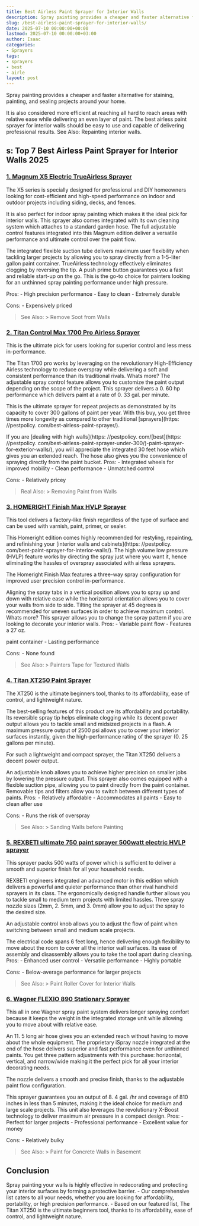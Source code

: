 ```yaml
---
title: Best Airless Paint Sprayer for Interior Walls
description: Spray painting provides a cheaper and faster alternative for staining, painting, and sealing projects around your home. It is also considered more efficient...
slug: /best-airless-paint-sprayer-for-interior-walls/
date: 2025-07-10 00:00:00+00:00
lastmod: 2025-07-10 00:00:00+03:00
author: Isaac
categories:
- Sprayers
tags:
- sprayers
- best
- airle
layout: post
---
```


Spray painting provides a cheaper and faster alternative for staining, painting, and sealing projects around your home.

It is also considered more efficient at reaching all hard to reach areas with relative ease while delivering an even layer of paint. The best airless paint sprayer for interior walls should be easy to use and capable of delivering professional results. See Also: Repainting interior walls.

##  s: Top 7 Best Airless Paint Sprayer for Interior Walls 2025

###  [1. Magnum X5 Electric TrueAirless Sprayer](https://www.amazon.com/dp/B0026SR0FW/?tag=p-policy-20)

The X5 series is specially designed for professional and DIY homeowners looking for cost-efficient and high-speed performance on indoor and outdoor projects including siding, decks, and fences.

It is also perfect for indoor spray painting which makes it the ideal pick for interior walls. This sprayer also comes integrated with its own cleaning system which attaches to a standard garden hose. The full adjustable control features integrated into this Magnum edition deliver a versatile performance and ultimate control over the paint flow.

The integrated flexible suction tube delivers maximum user flexibility when tackling larger projects by allowing you to spray directly from a 1-5-liter gallon paint container. TrueAirless technology effectively eliminates clogging by reversing the tip. A push prime button guarantees you a fast and reliable start-up on the go. This is the go-to choice for painters looking for an unthinned spray painting performance under high pressure.

Pros: - High precision performance - Easy to clean - Extremely durable

Cons: - Expensively priced

> See Also: > Remove Soot from Walls

###  [2. Titan Control Max 1700 Pro Airless Sprayer](https://www.amazon.com/dp/B06X3YNP1N/?tag=p-policy-20)

This is the ultimate pick for users looking for superior control and less mess in-performance.

The Titan 1700 pro works by leveraging on the revolutionary High-Efficiency Airless technology to reduce overspray while delivering a soft and consistent performance than its traditional rivals. Whats more? The adjustable spray control feature allows you to customize the paint output depending on the scope of the project. This sprayer delivers a 0. 60 hp performance which delivers paint at a rate of 0. 33 gal. per minute.

This is the ultimate sprayer for repeat projects as demonstrated by its capacity to cover 300 gallons of paint per year. With this buy, you get three times more longevity as compared to other traditional [sprayers](https: //pestpolicy. com/best-airless-paint-sprayer/).

If you are [dealing with high walls](https: //pestpolicy. com/[best](https: //pestpolicy. com/best-airless-paint-sprayer-under-300/)-paint-sprayer-for-exterior-walls/), you will appreciate the integrated 30 feet hose which gives you an extended reach. The hose also gives you the convenience of spraying directly from the paint bucket. Pros: - Integrated wheels for improved mobility - Clean performance - Unmatched control

Cons: - Relatively pricey

> Real Also: > Removing Paint from Walls

###  [3. HOMERIGHT Finish Max HVLP Sprayer](https://www.amazon.com/dp/B06XTJ3HBT/?tag=p-policy-20)

This tool delivers a factory-like finish regardless of the type of surface and can be used with varnish, paint, primer, or sealer.

This Homeright edition comes highly recommended for restyling, repainting, and refinishing your [interior walls and cabinets](https: //pestpolicy. com/best-paint-sprayer-for-interior-walls/). The high volume low pressure (HVLP) feature works by directing the spray just where you want it, hence eliminating the hassles of overspray associated with airless sprayers.

The Homeright Finish Max features a three-way spray configuration for improved user precision control in-performance.

Aligning the spray tabs in a vertical position allows you to spray up and down with relative ease while the horizontal orientation allows you to cover your walls from side to side. Tilting the sprayer at 45 degrees is recommended for uneven surfaces in order to achieve maximum control. Whats more? This sprayer allows you to change the spray pattern if you are looking to decorate your interior walls. Pros: - Variable paint flow - Features a 27 oz.

paint container - Lasting performance

Cons: - None found

> See Also: > Painters Tape for Textured Walls

###  [4. Titan XT250 Paint Sprayer](https://www.amazon.com/dp/B008G7SYHU/?tag=p-policy-20)

The XT250 is the ultimate beginners tool, thanks to its affordability, ease of control, and lightweight nature.

The best-selling features of this product are its affordability and portability. Its reversible spray tip helps eliminate clogging while its decent power output allows you to tackle small and midsized projects in a flash. A maximum pressure output of 2500 psi allows you to cover your interior surfaces instantly, given the high-performance rating of the sprayer (0. 25 gallons per minute).

For such a lightweight and compact sprayer, the Titan XT250 delivers a decent power output.

An adjustable knob allows you to achieve higher precision on smaller jobs by lowering the pressure output. This sprayer also comes equipped with a flexible suction pipe, allowing you to paint directly from the paint container. Removable tips and filters allow you to switch between different types of paints. Pros: - Relatively affordable - Accommodates all paints - Easy to clean after use

Cons: - Runs the risk of overspray

> See Also: > Sanding Walls before Painting

###  [5. REXBETI ultimate 750 paint sprayer 500watt electric HVLP sprayer](https://www.amazon.com/dp/B07DLR5FK2/?tag=p-policy-20)

This sprayer packs 500 watts of power which is sufficient to deliver a smooth and superior finish for all your household needs.

REXBETI engineers integrated an advanced motor in this edition which delivers a powerful and quieter performance than other rival handheld sprayers in its class. The ergonomically designed handle further allows you to tackle small to medium term projects with limited hassles. Three spray nozzle sizes (2mm, 2. 5mm, and 3. 0mm) allow you to adjust the spray to the desired size.

An adjustable control knob allows you to adjust the flow of paint when switching between small and medium scale projects.

The electrical code spans 6 feet long, hence delivering enough flexibility to move about the room to cover all the interior wall surfaces. Its ease of assembly and disassembly allows you to take the tool apart during cleaning. Pros: - Enhanced user control - Versatile performance - Highly portable

Cons: - Below-average performance for larger projects

> See Also: > Paint Roller Cover for Interior Walls

###  [6. Wagner FLEXIO 890 Stationary Sprayer](https://www.amazon.com/dp/B00IA8EVIQ/?tag=p-policy-20)

This all in one Wagner spray paint system delivers longer spraying comfort because it keeps the weight in the integrated storage unit while allowing you to move about with relative ease.

An 11. 5 long air hose gives you an extended reach without having to move about the whole equipment. The proprietary iSpray nozzle integrated at the end of the hose delivers superior and fast performance even for unthinned paints. You get three pattern adjustments with this purchase: horizontal, vertical, and narrow/wide making it the perfect pick for all your interior decorating needs.

The nozzle delivers a smooth and precise finish, thanks to the adjustable paint flow configuration.

This sprayer guarantees you an output of 8. 4 gal. /hr and coverage of 810 inches in less than 5 minutes, making it the ideal choice for medium and large scale projects. This unit also leverages the revolutionary X-Boost technology to deliver maximum air pressure in a compact design. Pros: - Perfect for larger projects - Professional performance - Excellent value for money

Cons: - Relatively bulky

> See Also: > Paint for Concrete Walls in Basement

##  Conclusion

Spray painting your walls is highly effective in redecorating and protecting your interior surfaces by forming a protective barrier. - Our comprehensive list caters to all your needs, whether you are looking for affordability, portability, or high precision performance. - Based on our featured list, The Titan XT250 is the ultimate beginners tool, thanks to its affordability, ease of control, and lightweight nature.
